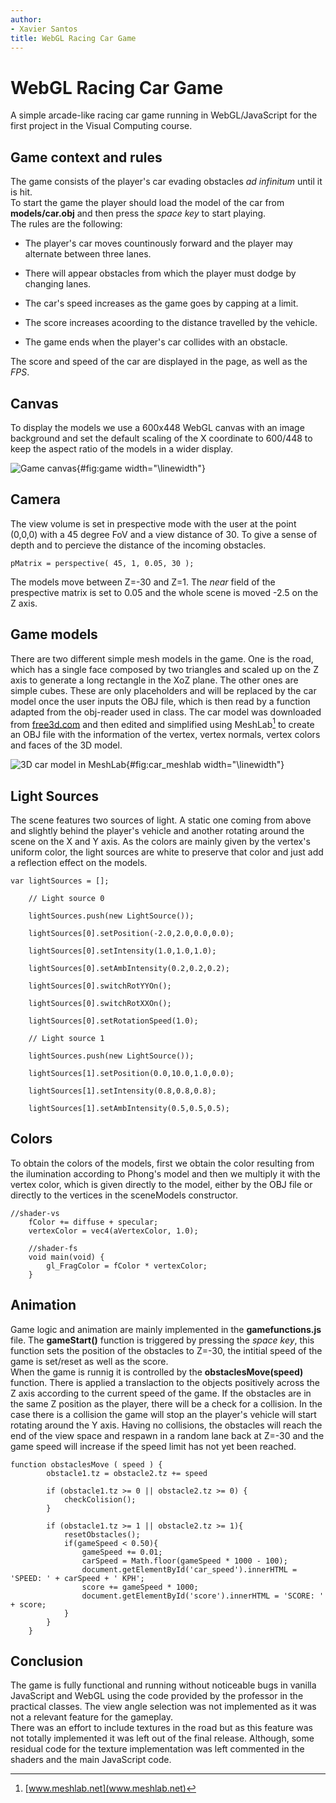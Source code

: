 ```yaml
---
author:
- Xavier Santos
title: WebGL Racing Car Game
---
```

# WebGL Racing Car Game
A simple arcade-like racing car game running in WebGL/JavaScript for the first project in the Visual Computing course.

## Game context and rules

The game consists of the player's car evading obstacles *ad infinitum*
until it is hit.\
To start the game the player should load the model of the car from
**models/car.obj** and then press the *space key* to start playing.\
The rules are the following:

-   The player's car moves countinously forward and the player may
    alternate between three lanes.

-   There will appear obstacles from which the player must dodge by
    changing lanes.

-   The car's speed increases as the game goes by capping at a limit.

-   The score increases acoording to the distance travelled by the
    vehicle.

-   The game ends when the player's car collides with an obstacle.

The score and speed of the car are displayed in the page, as well as the
*FPS*.

## Canvas

To display the models we use a 600x448 WebGL canvas with an image
background and set the default scaling of the X coordinate to 600/448 to
keep the aspect ratio of the models in a wider display.

![Game canvas](report/game.png){#fig:game width="\\linewidth"}

## Camera

The view volume is set in prespective mode with the user at the point
(0,0,0) with a 45 degree FoV and a view distance of 30. To give a sense
of depth and to percieve the distance of the incoming obstacles.

``` {.JavaScript language="JavaScript"}
pMatrix = perspective( 45, 1, 0.05, 30 );
```

The models move between Z=-30 and Z=1. The *near* field of the
prespective matrix is set to 0.05 and the whole scene is moved -2.5 on
the Z axis.

## Game models

There are two different simple mesh models in the game. One is the road,
which has a single face composed by two triangles and scaled up on the Z
axis to generate a long rectangle in the XoZ plane. The other ones are
simple cubes. These are only placeholders and will be replaced by the
car model once the user inputs the OBJ file, which is then read by a
function adapted from the obj-reader used in class. The car model was
downloaded from [free3d.com](free3d.com) and then edited and simplified
using MeshLab[^1] to create an OBJ file with the information of the
vertex, vertex normals, vertex colors and faces of the 3D model.

![3D car model in MeshLab](report/car_meshlab.png){#fig:car_meshlab
width="\\linewidth"}

## Light Sources

The scene features two sources of light. A static one coming from above
and slightly behind the player's vehicle and another rotating around the
scene on the X and Y axis. As the colors are mainly given by the
vertex's uniform color, the light sources are white to preserve that
color and just add a reflection effect on the models.

``` {.JavaScript language="JavaScript"}
var lightSources = [];

    // Light source 0

    lightSources.push(new LightSource());

    lightSources[0].setPosition(-2.0,2.0,0.0,0.0);

    lightSources[0].setIntensity(1.0,1.0,1.0);

    lightSources[0].setAmbIntensity(0.2,0.2,0.2);

    lightSources[0].switchRotYYOn();

    lightSources[0].switchRotXXOn();

    lightSources[0].setRotationSpeed(1.0);

    // Light source 1

    lightSources.push(new LightSource());

    lightSources[1].setPosition(0.0,10.0,1.0,0.0);

    lightSources[1].setIntensity(0.8,0.8,0.8);

    lightSources[1].setAmbIntensity(0.5,0.5,0.5);
```

## Colors

To obtain the colors of the models, first we obtain the color resulting
from the ilumination according to Phong's model and then we multiply it
with the vertex color, which is given directly to the model, either by
the OBJ file or directly to the vertices in the sceneModels constructor.

``` {.JavaScript language="JavaScript"}
//shader-vs
    fColor += diffuse + specular;   
    vertexColor = vec4(aVertexColor, 1.0);

    //shader-fs 
    void main(void) {
        gl_FragColor = fColor * vertexColor;
    }
```

## Animation

Game logic and animation are mainly implemented in the
**gamefunctions.js** file. The **gameStart()** function is triggered by
pressing the *space key*, this function sets the position of the
obstacles to Z=-30, the intitial speed of the game is set/reset as well
as the score.\
When the game is runnig it is controlled by the **obstaclesMove(speed)**
function. There is applied a translaction to the objects positively
across the Z axis according to the current speed of the game. If the
obstacles are in the same Z position as the player, there will be a
check for a collision. In the case there is a collision the game will
stop an the player's vehicle will start rotating around the Y axis.
Having no collisions, the obstacles will reach the end of the view space
and respawn in a random lane back at Z=-30 and the game speed will
increase if the speed limit has not yet been reached.

``` {.JavaScript language="JavaScript"}
function obstaclesMove ( speed ) {
        obstacle1.tz = obstacle2.tz += speed

        if (obstacle1.tz >= 0 || obstacle2.tz >= 0) {
            checkColision();
        }

        if (obstacle1.tz >= 1 || obstacle2.tz >= 1){
            resetObstacles();
            if(gameSpeed < 0.50){
                gameSpeed += 0.01;
                carSpeed = Math.floor(gameSpeed * 1000 - 100);
                document.getElementById('car_speed').innerHTML = 'SPEED: ' + carSpeed + ' KPH';
                score += gameSpeed * 1000;
                document.getElementById('score').innerHTML = 'SCORE: ' + score;
            }
        }
    }
```

## Conclusion

The game is fully functional and running without noticeable bugs in
vanilla JavaScript and WebGL using the code provided by the professor in
the practical classes. The view angle selection was not implemented as
it was not a relevant feature for the gameplay.\
There was an effort to include textures in the road but as this feature
was not totally implemented it was left out of the final release.
Although, some residual code for the texture implementation was left
commented in the shaders and the main JavaScript code.

[^1]: [www.meshlab.net](www.meshlab.net)
